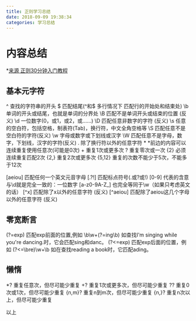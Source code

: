 ```yaml
---
title: 正则学习总结
date: 2018-09-09 19:38:34
categories: 学习总结
---
```



# 内容总结
*[来源 正则30分钟入门教程](http://deerchao.net/tutorials/regex/regex.htm)

## 基本元字符
^ 查找的字符串的开头
$ 匹配结尾(^和$ 多行情况下 匹配行的开始处和结束处)
\b 单词的开头或结尾，也就是单词的分界处
\B 匹配不是单词开头或结束的位置 (反义)
\d 一位数字(0，或1，或2，或……)
\D 匹配任意非数字的字符 (反义)
\s 任意的空白符，包括空格，制表符(Tab)，换行符，中文全角空格等
\S 匹配任意不是空白符的字符(反义)
\w 字母或数字或下划线或汉字
\W 匹配任意不是字母，数字，下划线，汉字的字符(反义)
. 除了换行符以外的任意字符
\* *前边的内容可以连续重复使用任意次(可能是0次)
\+ 重复1次或更多次
? 重复零次或一次
{2} 必须连续重复匹配2次
{2,} 重复2次或更多次
{5,12} 重复的次数不能少于5次，不能多于12次


<!-- more -->

[aeiou] 匹配任何一个英文元音字母
[.?!] 匹配标点符号(.或?或!)
[0-9] 代表的含意与\d就是完全一致的：一位数字
[a-z0-9A-Z_] 也完全等同于\w（如果只考虑英文的话）
[^x] 匹配除了x以外的任意字符 (反义)
[^aeiou] 匹配除了aeiou这几个字母以外的任意字符 (反义)


## 零宽断言
(?=exp) 匹配exp前面的位置,例如 \b\w+(?=ing\b) 如查找I'm singing while you're dancing.时，它会匹配sing和danc。
(?<=exp) 匹配exp后面的位置，例如 (?<=\bre)\w+\b 如在查找reading a book时，它匹配ading。


## 懒惰
*? 重复任意次，但尽可能少重复
+? 重复1次或更多次，但尽可能少重复
?? 重复0次或1次，但尽可能少重复
{n,m}? 重复n到m次，但尽可能少重复
{n,}? 重复n次以上，但尽可能少重复


以上

